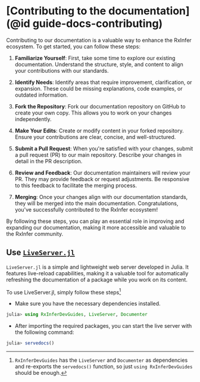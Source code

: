 # [Contributing to the documentation](@id guide-docs-contributing)

Contributing to our documentation is a valuable way to enhance the RxInfer ecosystem. To get started, you can follow these steps:

1. **Familiarize Yourself**: First, take some time to explore our existing documentation. Understand the structure, style, and content to align your contributions with our standards.

2. **Identify Needs**: Identify areas that require improvement, clarification, or expansion. These could be missing explanations, code examples, or outdated information.

3. **Fork the Repository**: Fork our documentation repository on GitHub to create your own copy. This allows you to work on your changes independently.

4. **Make Your Edits**: Create or modify content in your forked repository. Ensure your contributions are clear, concise, and well-structured.

5. **Submit a Pull Request**: When you're satisfied with your changes, submit a pull request (PR) to our main repository. Describe your changes in detail in the PR description.

6. **Review and Feedback**: Our documentation maintainers will review your PR. They may provide feedback or request adjustments. Be responsive to this feedback to facilitate the merging process.

7. **Merging**: Once your changes align with our documentation standards, they will be merged into the main documentation. Congratulations, you've successfully contributed to the RxInfer ecosystem!

By following these steps, you can play an essential role in improving and expanding our documentation, making it more accessible and valuable to the RxInfer community.

## Use [`LiveServer.jl`](https://github.com/tlienart/LiveServer.jl)

`LiveServer.jl` is a simple and lightweight web server developed in Julia. It features live-reload capabilities, making it a valuable tool for automatically refreshing the documentation of a package while you work on its content.

To use LiveServer.jl, simply follow these steps[^1]

[^1]: `RxInferDevGuides` has the `LiveServer` and `Documenter` as dependencies and re-exports the `servedocs()` function, so just `using RxInferDevGuides` should be enough.

- Make sure you have the necessary dependencies installed. 
```julia
julia> using RxInferDevGuides, LiveServer, Documenter
```

- After importing the required packages, you can start the live server with the following command:
```julia
julia> servedocs()
```

